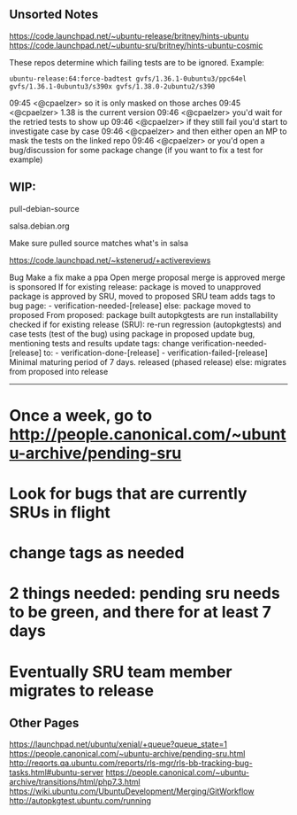 Unsorted Notes
--------------

https://code.launchpad.net/~ubuntu-release/britney/hints-ubuntu
https://code.launchpad.net/~ubuntu-sru/britney/hints-ubuntu-cosmic

These repos determine which failing tests are to be ignored. Example:

    ubuntu-release:64:force-badtest gvfs/1.36.1-0ubuntu3/ppc64el gvfs/1.36.1-0ubuntu3/s390x gvfs/1.38.0-2ubuntu2/s390

09:45 <@cpaelzer> so it is only masked on those arches
09:45 <@cpaelzer> 1.38 is the current version
09:46 <@cpaelzer> you'd wait for the retried tests to show up
09:46 <@cpaelzer> if they still fail you'd start to investigate case by case
09:46 <@cpaelzer> and then either open an MP to mask the tests on the linked repo
09:46 <@cpaelzer> or you'd open a bug/discussion for some package change (if you want to fix a test for example)

WIP:
---

pull-debian-source <package>

salsa.debian.org

Make sure pulled source matches what's in salsa

https://code.launchpad.net/~kstenerud/+activereviews

Bug
Make a fix
make a ppa
Open merge proposal
merge is approved
merge is sponsored
If for existing release:
    package is moved to unapproved
    package is approved by SRU, moved to proposed
    SRU team adds tags to bug page:
    - verification-needed-[release]
else:
    package moved to proposed
From proposed:
    package built
    autopkgtests are run
    installability checked
if for existing release (SRU):
    re-run regression (autopkgtests) and case tests (test of the bug) using package in proposed
    update bug, mentioning tests and results
    update tags: change verification-needed-[release] to:
    - verification-done-[release]
    - verification-failed-[release]
    Minimal maturing period of 7 days.
    released (phased release)
else:
    migrates from proposed into release


-----------------------


# Once a week, go to http://people.canonical.com/~ubuntu-archive/pending-sru
# Look for bugs that are currently SRUs in flight
# change tags as needed

# 2 things needed: pending sru needs to be green, and there for at least 7 days
# Eventually SRU team member migrates to release



Other Pages
-----------

https://launchpad.net/ubuntu/xenial/+queue?queue_state=1
https://people.canonical.com/~ubuntu-archive/pending-sru.html
http://reqorts.qa.ubuntu.com/reports/rls-mgr/rls-bb-tracking-bug-tasks.html#ubuntu-server
https://people.canonical.com/~ubuntu-archive/transitions/html/php7.3.html
https://wiki.ubuntu.com/UbuntuDevelopment/Merging/GitWorkflow
http://autopkgtest.ubuntu.com/running
